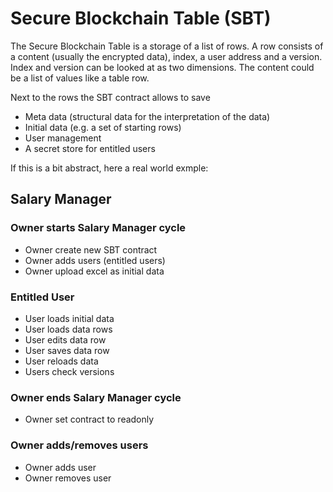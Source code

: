 # Secure Blockchain Table (SBT)

The Secure Blockchain Table is a storage of a list of rows.
A row consists of a content  (usually the encrypted data), index, a user address and a version.
Index and version can be looked at as two dimensions. The content could be a list of values like a table row.

Next to the rows the SBT contract allows to save 
- Meta data (structural data for the interpretation of the data)
- Initial data (e.g. a set of starting rows)
- User management 
- A secret store for entitled users

If this is a bit abstract, here a real world exmple:

## Salary Manager

### Owner starts Salary Manager cycle

- Owner create new SBT contract
- Owner adds users (entitled users)
- Owner upload excel as initial data


### Entitled User

- User loads initial data
- User loads data rows
- User edits data row
- User saves data row
- User reloads data
- Users check versions

### Owner ends Salary Manager cycle

- Owner set contract to readonly


### Owner adds/removes users

- Owner adds user
- Owner removes user
